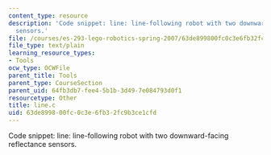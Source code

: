```yaml
---
content_type: resource
description: 'Code snippet: line: line-following robot with two downward-facing reflectance
  sensors.'
file: /courses/es-293-lego-robotics-spring-2007/63de899800fc0c3e6fb32fc9b3ce1cfd_line.c
file_type: text/plain
learning_resource_types:
- Tools
ocw_type: OCWFile
parent_title: Tools
parent_type: CourseSection
parent_uid: 64fb3db7-fee4-5b1b-3d49-7e084793d0f1
resourcetype: Other
title: line.c
uid: 63de8998-00fc-0c3e-6fb3-2fc9b3ce1cfd
---
```

Code snippet: line: line-following robot with two downward-facing reflectance sensors.

